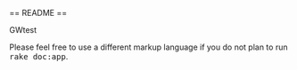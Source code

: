 == README ==

GWtest

Please feel free to use a different markup language if you do not plan to run
<tt>rake doc:app</tt>.
